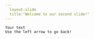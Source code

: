 ```yaml
---
  layout:slide
  title:"Welcome to our second slide!"
---
```

    Your text
    Use the left arrow to go back!
